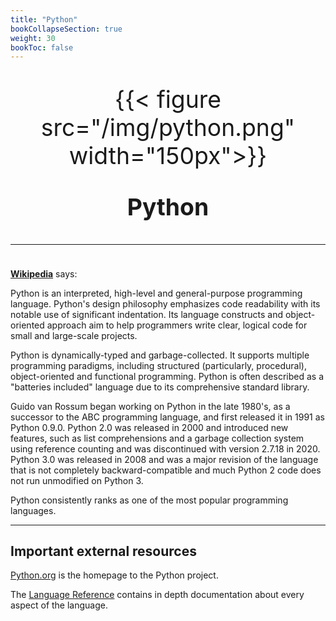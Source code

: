 ```yaml
---
title: "Python"
bookCollapseSection: true
weight: 30
bookToc: false
---
```


<div style="font-size:28pt" align="center">

{{< figure src="/img/python.png" width="150px">}}

**Python**

---

</div>

**[Wikipedia](https://en.wikipedia.org/wiki/Python_(programming_language))** says:

Python is an interpreted, high-level and general-purpose programming language. Python's design philosophy emphasizes code readability with its notable use of significant indentation. Its language constructs and object-oriented approach aim to help programmers write clear, logical code for small and large-scale projects.

Python is dynamically-typed and garbage-collected. It supports multiple programming paradigms, including structured (particularly, procedural), object-oriented and functional programming. Python is often described as a "batteries included" language due to its comprehensive standard library.

Guido van Rossum began working on Python in the late 1980's, as a successor to the ABC programming language, and first released it in 1991 as Python 0.9.0. Python 2.0 was released in 2000 and introduced new features, such as list comprehensions and a garbage collection system using reference counting and was discontinued with version 2.7.18 in 2020. Python 3.0 was released in 2008 and was a major revision of the language that is not completely backward-compatible and much Python 2 code does not run unmodified on Python 3.

Python consistently ranks as one of the most popular programming languages.

---

## Important external resources

[Python.org](https://www.python.org) is the homepage to the Python project.

The [Language Reference](https://docs.python.org/3/reference/index.html) contains in depth documentation about every aspect of the language.

